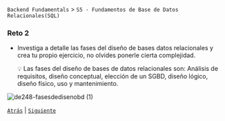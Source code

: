 `Backend Fundamentals` > `S5 - Fundamentos de Base de Datos Relacionales(SQL)` 
	
  ### Reto 2

  - Investiga a detalle las fases del diseño de bases datos relacionales y crea tu propio ejercicio, no olvides ponerle cierta complejidad.

     💡 Las fases del diseño de bases de datos relacionales son: Análisis de requisitos, diseño conceptual, elección de un SGBD, diseño lógico, diseño físico, uso y mantenimiento.
     
  ![de248-fasesdedisenobd (1)](https://user-images.githubusercontent.com/13757596/87999687-40083500-cac1-11ea-8afe-a065ecf15f09.png)

[`Atrás`](../Ejemplo-03/Readme.md) | [`Siguiente`](../README.md)
